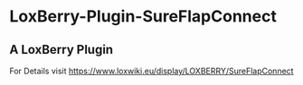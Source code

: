 # LoxBerry-Plugin-SureFlapConnect
A LoxBerry Plugin
-
For Details visit https://www.loxwiki.eu/display/LOXBERRY/SureFlapConnect